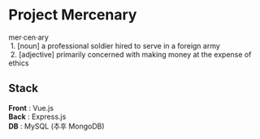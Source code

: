 # Project Mercenary

mer·cen·ary  
&nbsp;1. [noun] a professional soldier hired to serve in a foreign army  
&nbsp;2. [adjective] primarily concerned with making money at the expense of ethics    

## Stack
<b>Front</b> : Vue.js  
<b>Back</b> : Express.js  
<b>DB</b> : MySQL (추후 MongoDB)  
